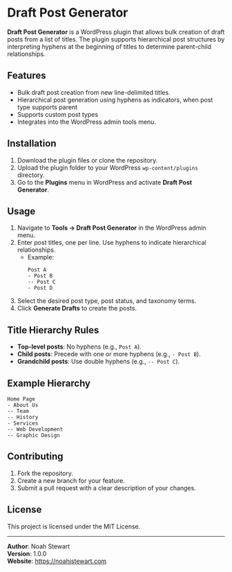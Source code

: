 # Draft Post Generator

**Draft Post Generator** is a WordPress plugin that allows bulk creation of draft posts from a list of titles. The plugin supports hierarchical post structures by interpreting hyphens at the beginning of titles to determine parent-child relationships.

## Features
- Bulk draft post creation from new line-delimited titles.
- Hierarchical post generation using hyphens as indicators, when post type supports parent
- Supports custom post types
- Integrates into the WordPress admin tools menu.

## Installation
1. Download the plugin files or clone the repository.
2. Upload the plugin folder to your WordPress `wp-content/plugins` directory.
3. Go to the **Plugins** menu in WordPress and activate **Draft Post Generator**.

## Usage
1. Navigate to **Tools → Draft Post Generator** in the WordPress admin menu.
2. Enter post titles, one per line. Use hyphens to indicate hierarchical relationships.
   - Example:
     ```
     Post A
     - Post B
     -- Post C
     - Post D
     ```
3. Select the desired post type, post status, and taxonomy terms.
4. Click **Generate Drafts** to create the posts.

## Title Hierarchy Rules
- **Top-level posts**: No hyphens (e.g., `Post A`).
- **Child posts**: Precede with one or more hyphens (e.g., `- Post B`).
- **Grandchild posts**: Use double hyphens (e.g., `-- Post C`).

## Example Hierarchy
```
Home Page
- About Us
-- Team
-- History
- Services
-- Web Development
-- Graphic Design
```

## Contributing
1. Fork the repository.
2. Create a new branch for your feature.
3. Submit a pull request with a clear description of your changes.

## License
This project is licensed under the MIT License.

---

**Author**: Noah Stewart  
**Version**: 1.0.0  
**Website**: https://noahjstewart.com
